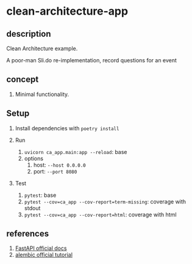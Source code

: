 # clean-architecture-app

## description
Clean Architecture example.

A poor-man Sli.do re-implementation, record questions for an event

## concept
1. Minimal functionality.


## Setup

1. Install dependencies with `poetry install`

2. Run
   1. `uvicorn ca_app.main:app --reload`: base
   2. options
      1. host: `--host 0.0.0.0`
      2. port: `--port 8080`

5. Test
   1. `pytest`: base
   2. `pytest --cov=ca_app --cov-report=term-missing`: coverage with stdout
   3. `pytest --cov=ca_app --cov-report=html`: coverage with html


## references
1. [FastAPI official docs](https://fastapi.tiangolo.com/)
2. [alembic official tutorial](https://alembic.sqlalchemy.org/en/latest/tutorial.html)
